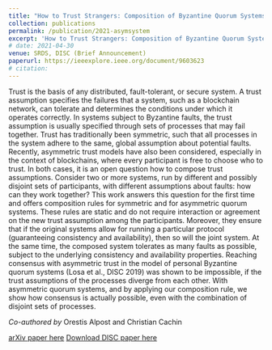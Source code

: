 ```yaml
---
title: "How to Trust Strangers: Composition of Byzantine Quorum Systems"
collection: publications
permalink: /publication/2021-asymsystem
excerpt: 'How to Trust Strangers: Composition of Byzantine Quorum Systems. [Blog Post](https://cryptobern.github.io/howtotruststrangers/)'
# date: 2021-04-30
venue: SRDS, DISC (Brief Announcement)
paperurl: https://ieeexplore.ieee.org/document/9603623
# citation: 
---
```

Trust is the basis of any distributed, fault-tolerant, or secure system. A trust assumption specifies the failures that a system, such as a blockchain network, can tolerate and determines the conditions under which it operates correctly. In systems subject to Byzantine faults, the trust assumption is usually specified through sets of processes that may fail together. Trust has traditionally been symmetric, such that all processes in the system adhere to the same, global assumption about potential faults. Recently, asymmetric trust models have also been considered, especially in the context of blockchains, where every participant is free to choose who to trust. 
In both cases, it is an open question how to compose trust assumptions. Consider two or more systems, run by different and possibly disjoint sets of participants, with different assumptions about faults: how can they work together? This work answers this question for the first time and offers composition rules for symmetric and for asymmetric quorum systems. These rules are static and do not require interaction or agreement on the new trust assumption among the participants. Moreover, they ensure that if the original systems allow for running a particular protocol (guaranteeing consistency and availability), then so will the joint system. At the same time, the composed system tolerates as many faults as possible, subject to the underlying consistency and availability properties. 
Reaching consensus with asymmetric trust in the model of personal Byzantine quorum systems (Losa et al., DISC 2019) was shown to be impossible, if the trust assumptions of the processes diverge from each other. With asymmetric quorum systems, and by applying our composition rule, we show how consensus is actually possible, even with the combination of disjoint sets of processes.

_Co-authored by_ Orestis Alpost and Christian Cachin

[arXiv paper here](https://arxiv.org/abs/2107.11331) 
[Download DISC paper here](https://drops.dagstuhl.de/opus/volltexte/2021/14846/)




